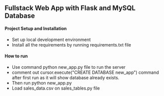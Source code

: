 ## Fullstack Web App with Flask and MySQL Database

#### Project Setup and Installation
- Set up local development environment
- Install all the requirements by running requirements.txt file
#### How to run
- Use command python new_app.py file to run the server
- comment out cursor.execute("CREATE DATABASE new_app") command after first run as it will show database already exists.
- Then run python new_app.py
- Load sales_data.csv on sales_tables.py file

